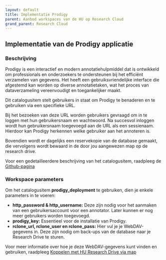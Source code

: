 ```yaml
---
layout: default
title: Implementatie Prodigy
parent: Aanbod workspaces van de HU op Research Cloud
grand_parent: Research Cloud
---
```


## Implementatie van de Prodigy applicatie

### Beschrijving 

Prodigy is een interactief en modern annotatiehulpmiddel dat is ontwikkeld om professionals en onderzoekers te ondersteunen bij het efficiënt verzamelen van gegevens. Het heeft een gebruiksvriendelijke interface die afgestemd kan worden op diverse annotatietaken, wat het proces van dataverzameling vereenvoudigt en toegankelijker maakt.

Dit catalogusitem stelt gebruikers in staat om Prodigy te benaderen en te gebruiken via een specifieke URL.

Bij het bezoeken van deze URL worden gebruikers gevraagd om in te loggen met hun gebruikersnaam en wachtwoord. Na succesvol inloggen wordt hun gebruikersnaam toegevoegd aan de URL als een sessienaam. Hierdoor kan Prodigy herkennen welke gebruiker aan het annoteren is.

Bovendien wordt er dagelijks een reservekopie van de database gemaakt, die vervolgens wordt bewaard in de door jou aangewezen map op de research drive.

Voor een gedetailleerdere beschrijving van het catalogusitem, raadpleeg de [Github-pagina](https://github.com/uashogeschoolutrecht/prodigy_deployment)

### Workspace parameters

Om het catalogusitem __prodigy_deployment__ te gebruiken, dien je enkele parameters in te voeren:

- __http_password & http_username:__ Deze zijn nodig voor het aanmaken van een gebruikersaccount voor een annotator. Later kunnen er nog meer gebruikers worden toegevoegd.
- __prodigy_key:__ Essentieel voor de installatie van Prodigy.
- __rclone_url, rclone_user en rclone_pass:__ Hier vul je je WebDAV-gegevens in. Deze zijn nodig om back-ups van de database naar je Research Drive te sturen. 

Voor meer informatie over hoe je deze WebDAV-gegevens kunt vinden en gebruiken, raadpleeg [Koppelen met HU Research Drive via map](/_docs/Research%20Cloud/Hoe%20gebruik%20ik%20Research%20Cloud/HU_Research_Drive_koppelen_map.md)







